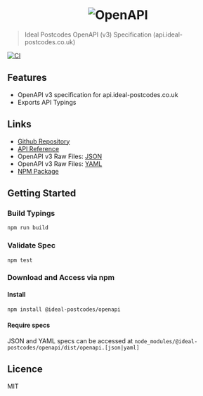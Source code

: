 <h1 align="center">
  <img src="https://img.ideal-postcodes.co.uk/OpenAPI%20Logo@3x.png" alt="OpenAPI">
</h1>

> Ideal Postcodes OpenAPI (v3) Specification (api.ideal-postcodes.co.uk)

[![CI](https://github.com/ideal-postcodes/openapi/actions/workflows/ci.yml/badge.svg)](https://github.com/ideal-postcodes/openapi/actions/workflows/ci.yml)

## Features

- OpenAPI v3 specification for api.ideal-postcodes.co.uk
- Exports API Typings

## Links

- [Github Repository](https://github.com/ideal-postcodes/openapi)
- [API Reference](https://openapi.ideal-postcodes.dev)
- OpenAPI v3 Raw Files: [JSON](https://openapi.ideal-postcodes.dev/openapi.json)
- OpenAPI v3 Raw Files: [YAML](https://openapi.ideal-postcodes.dev/openapi.yaml)
- [NPM Package](https://www.npmjs.com/package/@ideal-postcodes/openapi)

## Getting Started

### Build Typings

```
npm run build
```

### Validate Spec

```
npm test
```

### Download and Access via npm

#### Install

```bash
npm install @ideal-postcodes/openapi
```

#### Require specs

JSON and YAML specs can be accessed at `node_modules/@ideal-postcodes/openapi/dist/openapi.[json|yaml]`

## Licence

MIT
